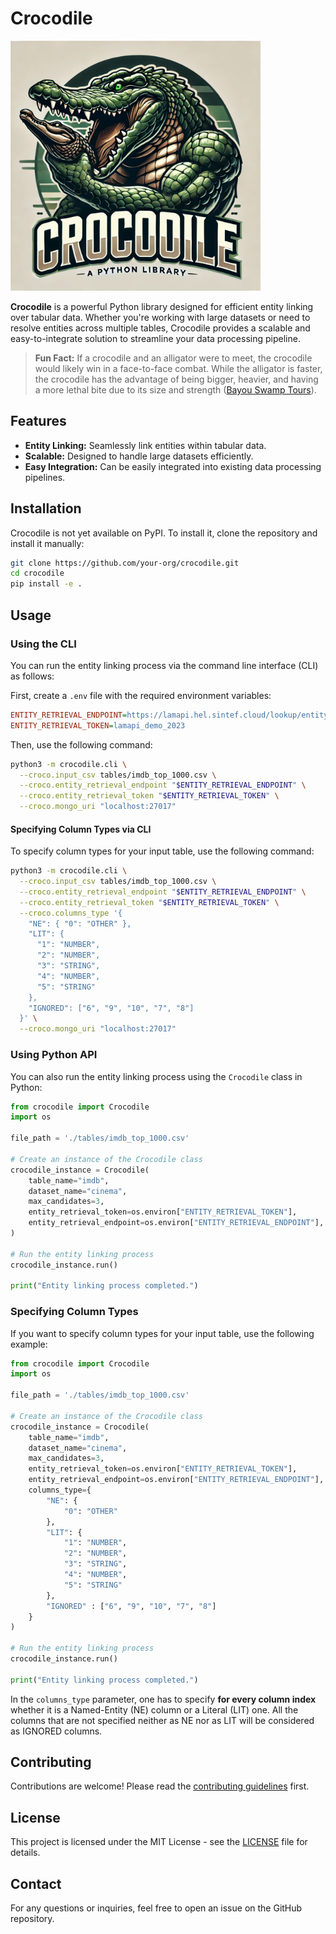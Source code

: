 # Crocodile

<img src="logo.webp" alt="Crocodile Logo" width="400"/>

**Crocodile** is a powerful Python library designed for efficient entity linking over tabular data. Whether you're working with large datasets or need to resolve entities across multiple tables, Crocodile provides a scalable and easy-to-integrate solution to streamline your data processing pipeline.

> **Fun Fact:** If a crocodile and an alligator were to meet, the crocodile would likely win in a face-to-face combat. While the alligator is faster, the crocodile has the advantage of being bigger, heavier, and having a more lethal bite due to its size and strength ([Bayou Swamp Tours](https://www.bayouswamptours.com/blog/difference-between-alligator-crocodile/)).

## Features

- **Entity Linking:** Seamlessly link entities within tabular data.
- **Scalable:** Designed to handle large datasets efficiently.
- **Easy Integration:** Can be easily integrated into existing data processing pipelines.

## Installation

Crocodile is not yet available on PyPI. To install it, clone the repository and install it manually:

```bash
git clone https://github.com/your-org/crocodile.git
cd crocodile
pip install -e .
```

## Usage

### Using the CLI
You can run the entity linking process via the command line interface (CLI) as follows:

First, create a `.env` file with the required environment variables:

```ini
ENTITY_RETRIEVAL_ENDPOINT=https://lamapi.hel.sintef.cloud/lookup/entity-retrieval
ENTITY_RETRIEVAL_TOKEN=lamapi_demo_2023
```

Then, use the following command:

```bash
python3 -m crocodile.cli \
  --croco.input_csv tables/imdb_top_1000.csv \
  --croco.entity_retrieval_endpoint "$ENTITY_RETRIEVAL_ENDPOINT" \
  --croco.entity_retrieval_token "$ENTITY_RETRIEVAL_TOKEN" \
  --croco.mongo_uri "localhost:27017"
```

#### Specifying Column Types via CLI
To specify column types for your input table, use the following command:

```bash
python3 -m crocodile.cli \
  --croco.input_csv tables/imdb_top_1000.csv \
  --croco.entity_retrieval_endpoint "$ENTITY_RETRIEVAL_ENDPOINT" \
  --croco.entity_retrieval_token "$ENTITY_RETRIEVAL_TOKEN" \
  --croco.columns_type '{
    "NE": { "0": "OTHER" },
    "LIT": {
      "1": "NUMBER",
      "2": "NUMBER",
      "3": "STRING",
      "4": "NUMBER",
      "5": "STRING"
    },
    "IGNORED": ["6", "9", "10", "7", "8"]
  }' \
  --croco.mongo_uri "localhost:27017"
```

### Using Python API
You can also run the entity linking process using the `Crocodile` class in Python:

```python
from crocodile import Crocodile
import os

file_path = './tables/imdb_top_1000.csv'

# Create an instance of the Crocodile class
crocodile_instance = Crocodile(
    table_name="imdb",
    dataset_name="cinema",
    max_candidates=3,
    entity_retrieval_token=os.environ["ENTITY_RETRIEVAL_TOKEN"],
    entity_retrieval_endpoint=os.environ["ENTITY_RETRIEVAL_ENDPOINT"],
)

# Run the entity linking process
crocodile_instance.run()

print("Entity linking process completed.")
```

### Specifying Column Types
If you want to specify column types for your input table, use the following example:

```python
from crocodile import Crocodile
import os

file_path = './tables/imdb_top_1000.csv'

# Create an instance of the Crocodile class
crocodile_instance = Crocodile(
    table_name="imdb",
    dataset_name="cinema",
    max_candidates=3,
    entity_retrieval_token=os.environ["ENTITY_RETRIEVAL_TOKEN"],
    entity_retrieval_endpoint=os.environ["ENTITY_RETRIEVAL_ENDPOINT"],
    columns_type={
        "NE": {
            "0": "OTHER"
        },
        "LIT": {
            "1": "NUMBER",
            "2": "NUMBER",
            "3": "STRING",
            "4": "NUMBER",
            "5": "STRING"
        },
        "IGNORED" : ["6", "9", "10", "7", "8"]
    }
)

# Run the entity linking process
crocodile_instance.run()

print("Entity linking process completed.")
```

In the `columns_type` parameter, one has to specify **for every column index** whether it is a Named-Entity (NE) column or a Literal (LIT) one. All the columns that are not specified neither as NE nor as LIT will be considered as IGNORED columns.

## Contributing

Contributions are welcome! Please read the [contributing guidelines](CONTRIBUTING.md) first.

## License

This project is licensed under the MIT License - see the [LICENSE](LICENSE) file for details.

## Contact

For any questions or inquiries, feel free to open an issue on the GitHub repository.
